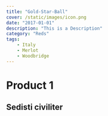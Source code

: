 ```yaml
---
title: "Gold-Star-Ball"
cover: /static/images/icon.png
date: "2017-01-01"
description: "This is a Description"
category: "Reds"
tags:
    - Italy
    - Merlot
    - Woodbridge
---
```


# Product 1

## Sedisti civiliter

